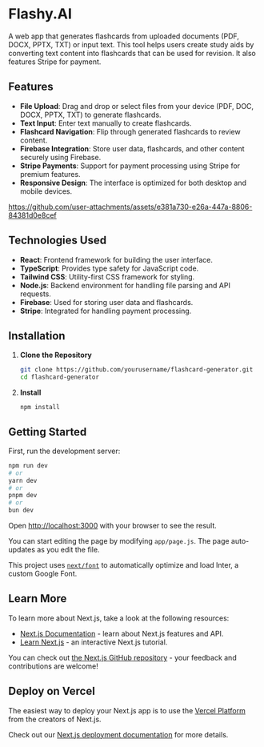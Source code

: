 # Flashy.AI

A web app that generates flashcards from uploaded documents (PDF, DOCX, PPTX, TXT) or input text.
This tool helps users create study aids by converting text content into flashcards that can be used for revision. It also features Stripe for payment.

## Features

- **File Upload**: Drag and drop or select files from your device (PDF, DOC, DOCX, PPTX, TXT) to generate flashcards.
- **Text Input**: Enter text manually to create flashcards.
- **Flashcard Navigation**: Flip through generated flashcards to review content.
- **Firebase Integration**: Store user data, flashcards, and other content securely using Firebase.
- **Stripe Payments**: Support for payment processing using Stripe for premium features.
- **Responsive Design**: The interface is optimized for both desktop and mobile devices.



https://github.com/user-attachments/assets/e381a730-e26a-447a-8806-84381d0e8cef


  

## Technologies Used

- **React**: Frontend framework for building the user interface.
- **TypeScript**: Provides type safety for JavaScript code.
- **Tailwind CSS**: Utility-first CSS framework for styling.
- **Node.js**: Backend environment for handling file parsing and API requests.
- **Firebase**: Used for storing user data and flashcards.
- **Stripe**: Integrated for handling payment processing.

## Installation

1. **Clone the Repository**

   ```bash
   git clone https://github.com/yourusername/flashcard-generator.git
   cd flashcard-generator


2. **Install**
   ```
   npm install
   ```

## Getting Started

First, run the development server:

```bash
npm run dev
# or
yarn dev
# or
pnpm dev
# or
bun dev
```

Open [http://localhost:3000](http://localhost:3000) with your browser to see the result.

You can start editing the page by modifying `app/page.js`. The page auto-updates as you edit the file.

This project uses [`next/font`](https://nextjs.org/docs/basic-features/font-optimization) to automatically optimize and load Inter, a custom Google Font.

## Learn More

To learn more about Next.js, take a look at the following resources:

- [Next.js Documentation](https://nextjs.org/docs) - learn about Next.js features and API.
- [Learn Next.js](https://nextjs.org/learn) - an interactive Next.js tutorial.

You can check out [the Next.js GitHub repository](https://github.com/vercel/next.js/) - your feedback and contributions are welcome!

## Deploy on Vercel

The easiest way to deploy your Next.js app is to use the [Vercel Platform](https://vercel.com/new?utm_medium=default-template&filter=next.js&utm_source=create-next-app&utm_campaign=create-next-app-readme) from the creators of Next.js.

Check out our [Next.js deployment documentation](https://nextjs.org/docs/deployment) for more details.
